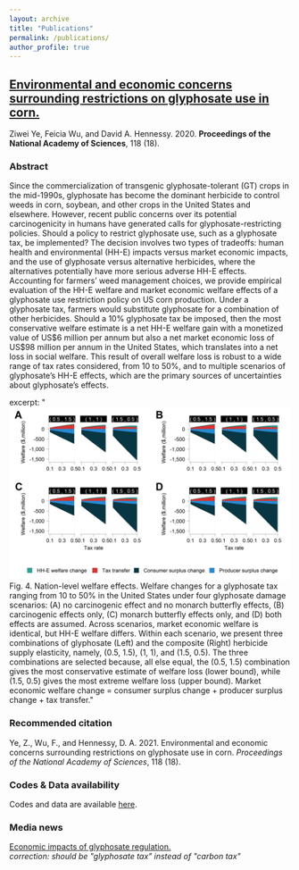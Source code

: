 ```yaml
---
layout: archive
title: "Publications"
permalink: /publications/
author_profile: true
---
```



## [Environmental and economic concerns surrounding restrictions on glyphosate use in corn.](https://www.pnas.org/content/118/18/e2017470118) 
Ziwei Ye, Feicia Wu, and David A. Hennessy. 2020. **Proceedings of the National Academy of Sciences**, 118 (18). 

### Abstract
Since the commercialization of transgenic glyphosate-tolerant (GT) crops in the mid-1990s, glyphosate has become the dominant herbicide to control weeds in corn, soybean, and other crops in the United States and elsewhere. However, recent public concerns over its potential carcinogenicity in humans have generated calls for glyphosate-restricting policies. Should a policy to restrict glyphosate use, such as a glyphosate tax, be implemented? The decision involves two types of tradeoffs: human health and environmental (HH-E) impacts versus market economic impacts, and the use of glyphosate versus alternative herbicides, where the alternatives potentially have more serious adverse HH-E effects. Accounting for farmers’ weed management choices, we provide empirical evaluation of the HH-E welfare and market economic welfare effects of a glyphosate use restriction policy on US corn production. Under a glyphosate tax, farmers would substitute glyphosate for a combination of other herbicides. Should a 10% glyphosate tax be imposed, then the most conservative welfare estimate is a net HH-E welfare gain with a monetized value of US\$6 million per annum but also a net market economic loss of US\$98 million per annum in the United States, which translates into a net loss in social welfare. This result of overall welfare loss is robust to a wide range of tax rates considered, from 10 to 50%, and to multiple scenarios of glyphosate’s HH-E effects, which are the primary sources of uncertainties about glyphosate’s effects.

excerpt: "<br/><img src='/images/welfare.png'> Fig. 4. Nation-level welfare effects. Welfare changes for a glyphosate tax ranging from 10 to 50% in the United States under four glyphosate damage
scenarios: (A) no carcinogenic effect and no monarch butterfly effects, (B) carcinogenic effects only, (C) monarch butterfly effects only, and (D) both effects
are assumed. Across scenarios, market economic welfare is identical, but HH-E welfare differs. Within each scenario, we present three combinations of
glyphosate (Left) and the composite (Right) herbicide supply elasticity, namely, (0.5, 1.5), (1, 1), and (1.5, 0.5). The three combinations are selected because, all
else equal, the (0.5, 1.5) combination gives the most conservative estimate of welfare loss (lower bound), while (1.5, 0.5) gives the most extreme welfare loss
(upper bound). Market economic welfare change = consumer surplus change + producer surplus change + tax transfer."

### Recommended citation
Ye, Z., Wu, F., and Hennessy, D. A. 2021. Environmental and economic concerns surrounding restrictions on glyphosate use in corn. *Proceedings of the National Academy of Sciences*, 118 (18).

### Codes & Data availability
Codes and data are available [here](https://github.com/resdata/glyphosate_analysis).

### Media news
[Economic impacts of glyphosate regulation.](https://www.eurekalert.org/pub_releases/2021-04/potn-eio042121.php)    
*correction: should be "glyphosate tax" instead of "carbon tax"*

